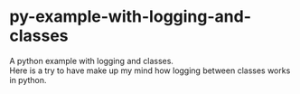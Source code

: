 # py-example-with-logging-and-classes
A python example with logging and classes.<BR>
Here is a try to have make up my mind how logging between classes works in python.
